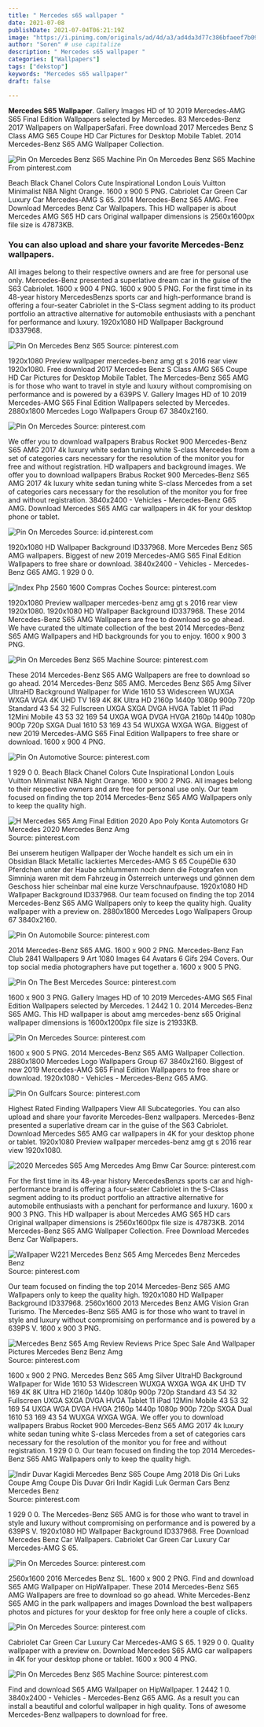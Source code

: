 ```yaml
---
title: " Mercedes s65 wallpaper "
date: 2021-07-08
publishDate: 2021-07-04T06:21:19Z
image: "https://i.pinimg.com/originals/ad/4d/a3/ad4da3d77c386bfaeef7b098c8f03c83.jpg"
author: "Soren" # use capitalize
description: " Mercedes s65 wallpaper "
categories: ["Wallpapers"]
tags: ["dekstop"]
keywords: "Mercedes s65 wallpaper"
draft: false

---
```



**Mercedes S65 Wallpaper**. Gallery Images HD of 10 2019 Mercedes-AMG S65 Final Edition Wallpapers selected by Mercedes. 83 Mercedes-Benz 2017 Wallpapers on WallpaperSafari. Free download 2017 Mercedes Benz S Class AMG S65 Coupe HD Car Pictures for Desktop Mobile Tablet. 2014 Mercedes-Benz S65 AMG Wallpaper Collection.

![Pin On Mercedes Benz S65 Machine](https://i.pinimg.com/originals/38/b1/79/38b1791e92cc6fca0651c228ca222090.jpg "Pin On Mercedes Benz S65 Machine")
Pin On Mercedes Benz S65 Machine From pinterest.com


Beach Black Chanel Сolors Cute Inspirational London Louis Vuitton Minimalist NBA Night Orange. 1600 x 900 5 PNG. Cabriolet Car Green Car Luxury Car Mercedes-AMG S 65. 2014 Mercedes-Benz S65 AMG. Free Download Mercedes Benz Car Wallpapers. This HD wallpaper is about Mercedes AMG S65 HD cars Original wallpaper dimensions is 2560x1600px file size is 47873KB.

### You can also upload and share your favorite Mercedes-Benz wallpapers.

All images belong to their respective owners and are free for personal use only. Mercedes-Benz presented a superlative dream car in the guise of the S63 Cabriolet. 1600 x 900 4 PNG. 1600 x 900 5 PNG. For the first time in its 48-year history MercedesBenzs sports car and high-performance brand is offering a four-seater Cabriolet in the S-Class segment adding to its product portfolio an attractive alternative for automobile enthusiasts with a penchant for performance and luxury. 1920x1080 HD Wallpaper Background ID337968.


![Pin On Mercedes Benz S65](https://i.pinimg.com/564x/0f/3f/18/0f3f1815b8e283fbf7d1768dbbf75b0c.jpg "Pin On Mercedes Benz S65")
Source: pinterest.com

1920x1080 Preview wallpaper mercedes-benz amg gt s 2016 rear view 1920x1080. Free download 2017 Mercedes Benz S Class AMG S65 Coupe HD Car Pictures for Desktop Mobile Tablet. The Mercedes-Benz S65 AMG is for those who want to travel in style and luxury without compromising on performance and is powered by a 639PS V. Gallery Images HD of 10 2019 Mercedes-AMG S65 Final Edition Wallpapers selected by Mercedes. 2880x1800 Mercedes Logo Wallpapers Group 67 3840x2160.

![Pin On Mercedes](https://i.pinimg.com/originals/fb/06/28/fb0628b8ffbcad0e51f71a20f8acbe6c.png "Pin On Mercedes")
Source: pinterest.com

We offer you to download wallpapers Brabus Rocket 900 Mercedes-Benz S65 AMG 2017 4k luxury white sedan tuning white S-class Mercedes from a set of categories cars necessary for the resolution of the monitor you for free and without registration. HD wallpapers and background images. We offer you to download wallpapers Brabus Rocket 900 Mercedes-Benz S65 AMG 2017 4k luxury white sedan tuning white S-class Mercedes from a set of categories cars necessary for the resolution of the monitor you for free and without registration. 3840x2400 - Vehicles - Mercedes-Benz G65 AMG. Download Mercedes S65 AMG car wallpapers in 4K for your desktop phone or tablet.

![Pin On Mercedes](https://i.pinimg.com/originals/07/79/1d/07791d2a8874cd1b32aa9bf388a02ef7.png "Pin On Mercedes")
Source: id.pinterest.com

1920x1080 HD Wallpaper Background ID337968. More Mercedes Benz S65 AMG wallpapers. Biggest of new 2019 Mercedes-AMG S65 Final Edition Wallpapers to free share or download. 3840x2400 - Vehicles - Mercedes-Benz G65 AMG. 1 929 0 0.

![Index Php 2560 1600 Compras Coches](https://i.pinimg.com/originals/dd/bd/6b/ddbd6b530d8e676624da5695e8f0ffe8.jpg "Index Php 2560 1600 Compras Coches")
Source: pinterest.com

1920x1080 Preview wallpaper mercedes-benz amg gt s 2016 rear view 1920x1080. 1920x1080 HD Wallpaper Background ID337968. These 2014 Mercedes-Benz S65 AMG Wallpapers are free to download so go ahead. We have curated the ultimate collection of the best 2014 Mercedes-Benz S65 AMG Wallpapers and HD backgrounds for you to enjoy. 1600 x 900 3 PNG.

![Pin On Mercedes Benz S65 Machine](https://i.pinimg.com/originals/38/b1/79/38b1791e92cc6fca0651c228ca222090.jpg "Pin On Mercedes Benz S65 Machine")
Source: pinterest.com

These 2014 Mercedes-Benz S65 AMG Wallpapers are free to download so go ahead. 2014 Mercedes-Benz S65 AMG. Mercedes Benz S65 Amg Silver UltraHD Background Wallpaper for Wide 1610 53 Widescreen WUXGA WXGA WGA 4K UHD TV 169 4K 8K Ultra HD 2160p 1440p 1080p 900p 720p Standard 43 54 32 Fullscreen UXGA SXGA DVGA HVGA Tablet 11 iPad 12Mini Mobile 43 53 32 169 54 UXGA WGA DVGA HVGA 2160p 1440p 1080p 900p 720p SXGA Dual 1610 53 169 43 54 WUXGA WXGA WGA. Biggest of new 2019 Mercedes-AMG S65 Final Edition Wallpapers to free share or download. 1600 x 900 4 PNG.

![Pin On Automotive](https://i.pinimg.com/originals/73/d7/a6/73d7a6f04c0ad17b14e1641d59aa8f92.jpg "Pin On Automotive")
Source: pinterest.com

1 929 0 0. Beach Black Chanel Сolors Cute Inspirational London Louis Vuitton Minimalist NBA Night Orange. 1600 x 900 2 PNG. All images belong to their respective owners and are free for personal use only. Our team focused on finding the top 2014 Mercedes-Benz S65 AMG Wallpapers only to keep the quality high.

![H Mercedes S65 Amg Final Edition 2020 Apo Poly Konta Automotors Gr Mercedes 2020 Mercedes Benz Amg](https://i.pinimg.com/originals/6e/4f/0b/6e4f0b0293b195afaf7e20238d0a7c68.jpg "H Mercedes S65 Amg Final Edition 2020 Apo Poly Konta Automotors Gr Mercedes 2020 Mercedes Benz Amg")
Source: pinterest.com

Bei unserem heutigen Wallpaper der Woche handelt es sich um ein in Obsidian Black Metallic lackiertes Mercedes-AMG S 65 CoupéDie 630 Pferdchen unter der Haube schlummern noch denn die Fotografen von Simninja waren mit dem Fahrzeug in Österreich unterwegs und gönnen dem Geschoss hier scheinbar mal eine kurze Verschnaufpause. 1920x1080 HD Wallpaper Background ID337968. Our team focused on finding the top 2014 Mercedes-Benz S65 AMG Wallpapers only to keep the quality high. Quality wallpaper with a preview on. 2880x1800 Mercedes Logo Wallpapers Group 67 3840x2160.

![Pin On Automobile](https://i.pinimg.com/originals/a7/7b/94/a77b94912c9d81dfbca7e02c5b0543bc.jpg "Pin On Automobile")
Source: pinterest.com

2014 Mercedes-Benz S65 AMG. 1600 x 900 2 PNG. Mercedes-Benz Fan Club 2841 Wallpapers 9 Art 1080 Images 64 Avatars 6 Gifs 294 Covers. Our top social media photographers have put together a. 1600 x 900 5 PNG.

![Pin On The Best Mercedes](https://i.pinimg.com/originals/c6/3d/8d/c63d8de0c9db873ddb18581675df910b.jpg "Pin On The Best Mercedes")
Source: pinterest.com

1600 x 900 3 PNG. Gallery Images HD of 10 2019 Mercedes-AMG S65 Final Edition Wallpapers selected by Mercedes. 1 2442 1 0. 2014 Mercedes-Benz S65 AMG. This HD wallpaper is about amg mercedes-benz s65 Original wallpaper dimensions is 1600x1200px file size is 21933KB.

![Pin On Mercedes](https://i.pinimg.com/originals/5c/67/ac/5c67ac035e3e79de08af8f8bac8994c6.png "Pin On Mercedes")
Source: pinterest.com

1600 x 900 5 PNG. 2014 Mercedes-Benz S65 AMG Wallpaper Collection. 2880x1800 Mercedes Logo Wallpapers Group 67 3840x2160. Biggest of new 2019 Mercedes-AMG S65 Final Edition Wallpapers to free share or download. 1920x1080 - Vehicles - Mercedes-Benz G65 AMG.

![Pin On Gulfcars](https://i.pinimg.com/originals/ef/6e/5c/ef6e5cac573b0aaa11bf7a701ab20f48.jpg "Pin On Gulfcars")
Source: pinterest.com

Highest Rated Finding Wallpapers View All Subcategories. You can also upload and share your favorite Mercedes-Benz wallpapers. Mercedes-Benz presented a superlative dream car in the guise of the S63 Cabriolet. Download Mercedes S65 AMG car wallpapers in 4K for your desktop phone or tablet. 1920x1080 Preview wallpaper mercedes-benz amg gt s 2016 rear view 1920x1080.

![2020 Mercedes S65 Amg Mercedes Amg Bmw Car](https://i.pinimg.com/originals/df/04/c4/df04c4cd3d1f0b6906278075afda6f71.png "2020 Mercedes S65 Amg Mercedes Amg Bmw Car")
Source: pinterest.com

For the first time in its 48-year history MercedesBenzs sports car and high-performance brand is offering a four-seater Cabriolet in the S-Class segment adding to its product portfolio an attractive alternative for automobile enthusiasts with a penchant for performance and luxury. 1600 x 900 3 PNG. This HD wallpaper is about Mercedes AMG S65 HD cars Original wallpaper dimensions is 2560x1600px file size is 47873KB. 2014 Mercedes-Benz S65 AMG Wallpaper Collection. Free Download Mercedes Benz Car Wallpapers.

![Wallpaper W221 Mercedes Benz S65 Amg Mercedes Benz Mercedes Benz](https://i.pinimg.com/564x/98/a9/6a/98a96a3eb049ca6b389c50ed494ced71.jpg "Wallpaper W221 Mercedes Benz S65 Amg Mercedes Benz Mercedes Benz")
Source: pinterest.com

Our team focused on finding the top 2014 Mercedes-Benz S65 AMG Wallpapers only to keep the quality high. 1920x1080 HD Wallpaper Background ID337968. 2560x1600 2013 Mercedes Benz AMG Vision Gran Turismo. The Mercedes-Benz S65 AMG is for those who want to travel in style and luxury without compromising on performance and is powered by a 639PS V. 1600 x 900 3 PNG.

![Mercedes Benz S65 Amg Review Reviews Price Spec Sale And Wallpaper Pictures Mercedes Benz Benz Amg](https://i.pinimg.com/originals/96/46/ba/9646bab00ce52a490a3b2f165436bd58.jpg "Mercedes Benz S65 Amg Review Reviews Price Spec Sale And Wallpaper Pictures Mercedes Benz Benz Amg")
Source: pinterest.com

1600 x 900 2 PNG. Mercedes Benz S65 Amg Silver UltraHD Background Wallpaper for Wide 1610 53 Widescreen WUXGA WXGA WGA 4K UHD TV 169 4K 8K Ultra HD 2160p 1440p 1080p 900p 720p Standard 43 54 32 Fullscreen UXGA SXGA DVGA HVGA Tablet 11 iPad 12Mini Mobile 43 53 32 169 54 UXGA WGA DVGA HVGA 2160p 1440p 1080p 900p 720p SXGA Dual 1610 53 169 43 54 WUXGA WXGA WGA. We offer you to download wallpapers Brabus Rocket 900 Mercedes-Benz S65 AMG 2017 4k luxury white sedan tuning white S-class Mercedes from a set of categories cars necessary for the resolution of the monitor you for free and without registration. 1 929 0 0. Our team focused on finding the top 2014 Mercedes-Benz S65 AMG Wallpapers only to keep the quality high.

![Indir Duvar Kagidi Mercedes Benz S65 Coupe Amg 2018 Dis Gri Luks Coupe Amg Coupe Dis Duvar Gri Indir Kagidi Luk German Cars Benz Mercedes Benz](https://i.pinimg.com/736x/f9/34/78/f93478f8717d14f001622addabf3d36a.jpg "Indir Duvar Kagidi Mercedes Benz S65 Coupe Amg 2018 Dis Gri Luks Coupe Amg Coupe Dis Duvar Gri Indir Kagidi Luk German Cars Benz Mercedes Benz")
Source: pinterest.com

1 929 0 0. The Mercedes-Benz S65 AMG is for those who want to travel in style and luxury without compromising on performance and is powered by a 639PS V. 1920x1080 HD Wallpaper Background ID337968. Free Download Mercedes Benz Car Wallpapers. Cabriolet Car Green Car Luxury Car Mercedes-AMG S 65.

![Pin On Mercedes](https://i.pinimg.com/originals/06/fa/f6/06faf612689a0642ec5a155698d15bd9.png "Pin On Mercedes")
Source: pinterest.com

2560x1600 2016 Mercedes Benz SL. 1600 x 900 2 PNG. Find and download S65 AMG Wallpaper on HipWallpaper. These 2014 Mercedes-Benz S65 AMG Wallpapers are free to download so go ahead. White Mercedes-Benz S65 AMG in the park wallpapers and images Download the best wallpapers photos and pictures for your desktop for free only here a couple of clicks.

![Pin On Mercedes](https://i.pinimg.com/originals/3b/8f/82/3b8f823fa250c4d2f831e77fbfff2cd1.png "Pin On Mercedes")
Source: pinterest.com

Cabriolet Car Green Car Luxury Car Mercedes-AMG S 65. 1 929 0 0. Quality wallpaper with a preview on. Download Mercedes S65 AMG car wallpapers in 4K for your desktop phone or tablet. 1600 x 900 4 PNG.

![Pin On Mercedes Benz S65 Machine](https://i.pinimg.com/originals/ad/4d/a3/ad4da3d77c386bfaeef7b098c8f03c83.jpg "Pin On Mercedes Benz S65 Machine")
Source: pinterest.com

Find and download S65 AMG Wallpaper on HipWallpaper. 1 2442 1 0. 3840x2400 - Vehicles - Mercedes-Benz G65 AMG. As a result you can install a beautiful and colorful wallpaper in high quality. Tons of awesome Mercedes-Benz wallpapers to download for free.


